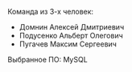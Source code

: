 Команда из 3-х человек:

* Домнин Алексей Дмитриевич
* Подусенко Альберт Олегович
* Пугачев Максим Сергеевич

Выбранное ПО: MySQL
